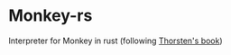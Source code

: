 # Monkey-rs
Interpreter for Monkey in rust (following [Thorsten's book](https://interpreterbook.com/))
